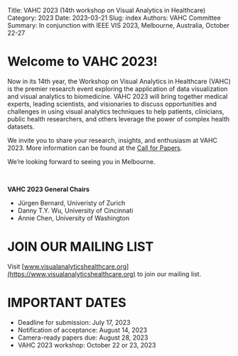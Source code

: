 Title: VAHC 2023 (14th workshop on Visual Analytics in Healthcare)
Category: 2023
Date: 2023-03-21
Slug: index
Authors: VAHC Committee
Summary: In conjunction with IEEE VIS 2023, Melbourne, Australia, October 22-27


Welcome to VAHC 2023!
=====================

Now in its 14th year, the Workshop on Visual Analytics in Healthcare (VAHC) is the premier research event exploring the application of data visualization and visual analytics to biomedicine. VAHC 2023 will bring together medical experts, leading scientists, and visionaries to discuss opportunities and challenges in using visual analytics techniques to help patients, clinicians, public health researchers, and others leverage the power of complex health datasets.

We invite you to share your research, insights, and enthusiasm at VAHC 2023. More information can be found at the [Call for Papers](./call-for-papers.html).

We’re looking forward to seeing you in Melbourne.

<br>

**VAHC 2023 General Chairs**

- Jürgen Bernard, Univeristy of Zurich
- Danny T.Y. Wu, University of Cincinnati
- Annie Chen, University of Washington



JOIN OUR MAILING LIST
=====================

Visit [www.visualanalyticshealthcare.org](https://www.visualanalyticshealthcare.org) to join our mailing list.



IMPORTANT DATES
===============

- Deadline for submission:  July 17, 2023
- Notification of acceptance: August 14, 2023
- Camera-ready papers due: August 28, 2023
- VAHC 2023 workshop: October 22 or 23, 2023